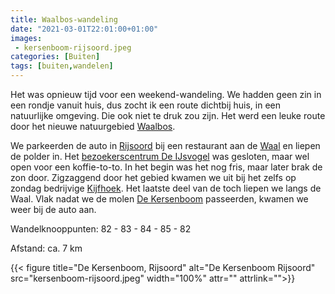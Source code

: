 ```yaml
---
title: Waalbos-wandeling
date: "2021-03-01T22:01:00+01:00"
images:
 - kersenboom-rijsoord.jpeg
categories: [Buiten]
tags: [buiten,wandelen]
---
```

Het was opnieuw tijd voor een weekend-wandeling. We hadden geen zin in een rondje vanuit huis, dus zocht ik een route dichtbij huis, in een natuurlijke omgeving. Die ook niet te druk zou zijn. Het werd een leuke route door het nieuwe natuurgebied [Waalbos](https://onswaalbos.nl/).


We parkeerden de auto in [Rijsoord](https://nl.wikipedia.org/wiki/Rijsoord) bij een restaurant aan de [Waal](https://nl.wikipedia.org/wiki/Waal_(IJsselmonde)) en liepen de polder in. Het [bezoekerscentrum De IJsvogel](https://www.bezoekerscentrumwaalbos.nl/) was gesloten, maar wel open voor een koffie-to-to. In het begin was het nog fris, maar later brak de zon door. Zigzaggend door het gebied kwamen we uit bij het zelfs op zondag bedrijvige [Kijfhoek](https://nl.wikipedia.org/wiki/Kijfhoek_(rangeerterrein)). Het laatste deel van de toch liepen we langs de Waal. Vlak nadat we de molen [De Kersenboom](https://nl.wikipedia.org/wiki/De_Kersenboom) passeerden, kwamen we weer bij de auto aan.

Wandelknooppunten: 82 - 83 - 84 - 85 - 82

Afstand: ca. 7 km

{{< figure title="De Kersenboom, Rijsoord" alt="De Kersenboom Rijsoord" src="kersenboom-rijsoord.jpeg" width="100%" attr="" attrlink="">}}